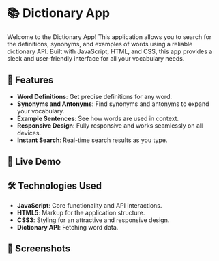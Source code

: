 # 📚 Dictionary App

Welcome to the Dictionary App! This application allows you to search for the definitions, synonyms, and examples of words using a reliable dictionary API. Built with JavaScript, HTML, and CSS, this app provides a sleek and user-friendly interface for all your vocabulary needs.

## 🌟 Features

- **Word Definitions**: Get precise definitions for any word.
- **Synonyms and Antonyms**: Find synonyms and antonyms to expand your vocabulary.
- **Example Sentences**: See how words are used in context.
- **Responsive Design**: Fully responsive and works seamlessly on all devices.
- **Instant Search**: Real-time search results as you type.

## 🚀 Live Demo



## 🛠️ Technologies Used

- **JavaScript**: Core functionality and API interactions.
- **HTML5**: Markup for the application structure.
- **CSS3**: Styling for an attractive and responsive design.
- **Dictionary API**: Fetching word data.

## 📸 Screenshots


